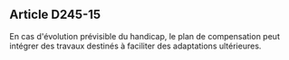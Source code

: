 ## Article D245-15

En cas d'évolution prévisible du handicap, le plan de compensation peut intégrer des travaux destinés à
faciliter des adaptations ultérieures.


